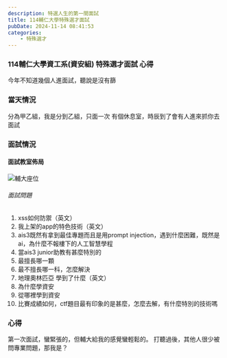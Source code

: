 ```yaml
---
description: 特選人生的第一間面試
title: 114輔仁大學特殊選才面試
pubDate: 2024-11-14 08:41:53
categories:
    - 特殊選才
---
```


### 114輔仁大學資工系(資安組) 特殊選才面試 心得
今年不知道幾個人進面試，聽說是沒有篩

### 當天情況
分為甲乙組，我是分到乙組，只面一次
有個休息室，時辰到了會有人進來抓你去面試

### 面試情況
#### 面試教室佈局
![輔大座位](https://hackmd.io/_uploads/S11pITGzkx.png)

###### 面試問題
1.  xss如何防禦（英文）
2.  我上架的app的特色技術（英文）
3.  ais3既然有拿到最佳專題而且是用prompt injection，遇到什麼困難，既然是ai，為什麼不報樓下的人工智慧學程
4.  當ais3 junior助教有甚麼特別的
5.  最擅長哪一顆
6.  最不擅長哪一科，怎麼解決
7.  地理奧林匹亞 學到了什麼（英文）
8.  為什麼學資安
9.  從哪裡學到資安
10.  比賽成績如何，ctf題目最有印象的是甚麼，怎麼去解，有什麼特別的技術嗎

### 心得
第一次面試，蠻緊張的，但輔大給我的感覺蠻輕鬆的。
打聽過後，其他人很少被問專業問題，那我是？
